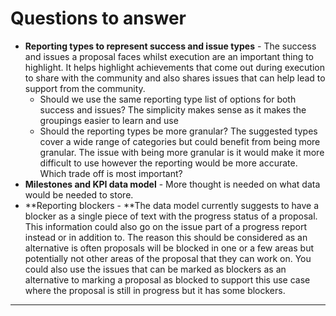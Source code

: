 # Questions to answer

* **Reporting types to represent success and issue types** - The success and issues a proposal faces whilst execution are an important thing to highlight. It helps highlight achievements that come out during execution to share with the community and also shares issues that can help lead to support from the community.&#x20;
  * Should we use the same reporting type list of options for both success and issues? The simplicity makes sense as it makes the groupings easier to learn and use
  * Should the reporting types be more granular? The suggested types cover a wide range of categories but could benefit from being more granular. The issue with being more granular is it would make it more difficult to use however the reporting would be more accurate. Which trade off is most important?
* **Milestones and KPI data model** - More thought is needed on what data would be needed to store.
* **Reporting blockers - **The data model currently suggests to have a blocker as a single piece of text with the progress status of a proposal. This information could also go on the issue part of a progress report instead or in addition to. The reason this should be considered as an alternative is often proposals will be blocked in one or a few areas but potentially not other areas of the proposal that they can work on. You could also use the issues that can be marked as blockers as an alternative to marking a proposal as blocked to support this use case where the proposal is still in progress but it has some blockers.

****





